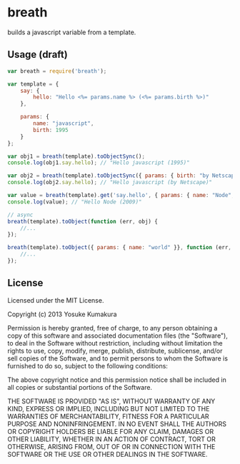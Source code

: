 breath
===========

builds a javascript variable from a template.

Usage (draft)
-----

```javascript
var breath = require('breath');

var template = {
    say: {
        hello: "Hello <%= params.name %> (<%= params.birth %>)"
    },

    params: {
        name: "javascript",
        birth: 1995
    }
};

var obj1 = breath(template).toObjectSync();
console.log(obj1.say.hello); // "Hello javascript (1995)"

var obj2 = breath(template).toObjectSync({ params: { birth: "by Netscape" } });
console.log(obj2.say.hello); // "Hello javascript (by Netscape)"

var value = breath(template).get('say.hello', { params: { name: "Node", birth: 2009 } });
console.log(value); // "Hello Node (2009)"

// async
breath(template).toObject(function (err, obj) {
    //...
});

breath(template).toObject({ params: { name: "world" }}, function (err, obj) {
    //...
});
```



License
--------

Licensed under the MIT License.

Copyright (c) 2013 Yosuke Kumakura

Permission is hereby granted, free of charge, to any person
obtaining a copy of this software and associated documentation
files (the "Software"), to deal in the Software without
restriction, including without limitation the rights to use,
copy, modify, merge, publish, distribute, sublicense, and/or sell
copies of the Software, and to permit persons to whom the
Software is furnished to do so, subject to the following
conditions:

The above copyright notice and this permission notice shall be
included in all copies or substantial portions of the Software.

THE SOFTWARE IS PROVIDED "AS IS", WITHOUT WARRANTY OF ANY KIND,
EXPRESS OR IMPLIED, INCLUDING BUT NOT LIMITED TO THE WARRANTIES
OF MERCHANTABILITY, FITNESS FOR A PARTICULAR PURPOSE AND
NONINFRINGEMENT. IN NO EVENT SHALL THE AUTHORS OR COPYRIGHT
HOLDERS BE LIABLE FOR ANY CLAIM, DAMAGES OR OTHER LIABILITY,
WHETHER IN AN ACTION OF CONTRACT, TORT OR OTHERWISE, ARISING
FROM, OUT OF OR IN CONNECTION WITH THE SOFTWARE OR THE USE OR
OTHER DEALINGS IN THE SOFTWARE.
